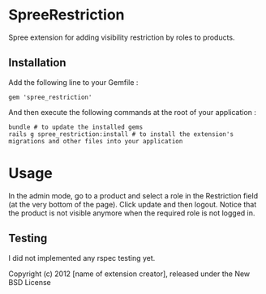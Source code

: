 SpreeRestriction
================

Spree extension for adding visibility restriction by roles to products.

Installation
------------

Add the following line to your Gemfile :

    gem 'spree_restriction'
    
And then execute the following commands at the root of your application :

    bundle # to update the installed gems
    rails g spree_restriction:install # to install the extension's migrations and other files into your application

Usage
=====

In the admin mode, go to a product and select a role in the Restriction field (at the very bottom of the page). Click update and then logout. Notice that the product is not visible anymore when the required role is not logged in.

Testing
-------

I did not implemented any rspec testing yet.

Copyright (c) 2012 [name of extension creator], released under the New BSD License
